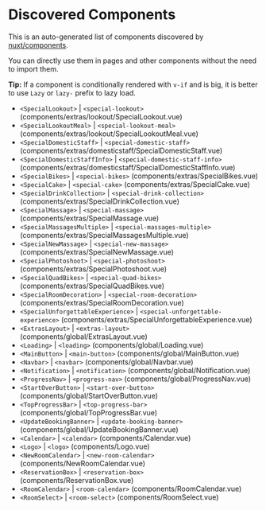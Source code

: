 # Discovered Components

This is an auto-generated list of components discovered by [nuxt/components](https://github.com/nuxt/components).

You can directly use them in pages and other components without the need to import them.

**Tip:** If a component is conditionally rendered with `v-if` and is big, it is better to use `Lazy` or `lazy-` prefix to lazy load.

- `<SpecialLookout>` | `<special-lookout>` (components/extras/lookout/SpecialLookout.vue)
- `<SpecialLookoutMeal>` | `<special-lookout-meal>` (components/extras/lookout/SpecialLookoutMeal.vue)
- `<SpecialDomesticStaff>` | `<special-domestic-staff>` (components/extras/domesticstaff/SpecialDomesticStaff.vue)
- `<SpecialDomesticStaffInfo>` | `<special-domestic-staff-info>` (components/extras/domesticstaff/SpecialDomesticStaffInfo.vue)
- `<SpecialBikes>` | `<special-bikes>` (components/extras/SpecialBikes.vue)
- `<SpecialCake>` | `<special-cake>` (components/extras/SpecialCake.vue)
- `<SpecialDrinkCollection>` | `<special-drink-collection>` (components/extras/SpecialDrinkCollection.vue)
- `<SpecialMassage>` | `<special-massage>` (components/extras/SpecialMassage.vue)
- `<SpecialMassagesMultiple>` | `<special-massages-multiple>` (components/extras/SpecialMassagesMultiple.vue)
- `<SpecialNewMassage>` | `<special-new-massage>` (components/extras/SpecialNewMassage.vue)
- `<SpecialPhotoshoot>` | `<special-photoshoot>` (components/extras/SpecialPhotoshoot.vue)
- `<SpecialQuadBikes>` | `<special-quad-bikes>` (components/extras/SpecialQuadBikes.vue)
- `<SpecialRoomDecoration>` | `<special-room-decoration>` (components/extras/SpecialRoomDecoration.vue)
- `<SpecialUnforgettableExperience>` | `<special-unforgettable-experience>` (components/extras/SpecialUnforgettableExperience.vue)
- `<ExtrasLayout>` | `<extras-layout>` (components/global/ExtrasLayout.vue)
- `<Loading>` | `<loading>` (components/global/Loading.vue)
- `<MainButton>` | `<main-button>` (components/global/MainButton.vue)
- `<Navbar>` | `<navbar>` (components/global/Navbar.vue)
- `<Notification>` | `<notification>` (components/global/Notification.vue)
- `<ProgressNav>` | `<progress-nav>` (components/global/ProgressNav.vue)
- `<StartOverButton>` | `<start-over-button>` (components/global/StartOverButton.vue)
- `<TopProgressBar>` | `<top-progress-bar>` (components/global/TopProgressBar.vue)
- `<UpdateBookingBanner>` | `<update-booking-banner>` (components/global/UpdateBookingBanner.vue)
- `<Calendar>` | `<calendar>` (components/Calendar.vue)
- `<Logo>` | `<logo>` (components/Logo.vue)
- `<NewRoomCalendar>` | `<new-room-calendar>` (components/NewRoomCalendar.vue)
- `<ReservationBox>` | `<reservation-box>` (components/ReservationBox.vue)
- `<RoomCalendar>` | `<room-calendar>` (components/RoomCalendar.vue)
- `<RoomSelect>` | `<room-select>` (components/RoomSelect.vue)
